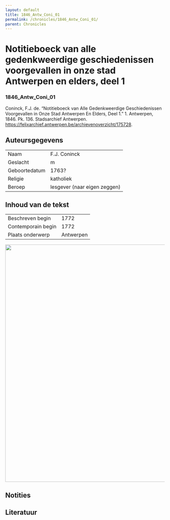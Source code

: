 ```yaml
---
layout: default
title: 1846_Antw_Coni_01
permalink: /chronicles/1846_Antw_Coni_01/
parent: Chronicles
--- 
```



# Notitieboeck van alle gedenkweerdige geschiedenissen voorgevallen in onze stad Antwerpen en elders, deel 1 

### 1846_Antw_Coni_01 

Coninck, F.J. de. “Notitieboeck van Alle Gedenkweerdige Geschiedenissen Voorgevallen in Onze Stad Antwerpen En Elders, Deel 1.” 1. Antwerpen, 1846. Pk. 136. Stadsarchief Antwerpen. https://felixarchief.antwerpen.be/archievenoverzicht/175728. 

## Auteursgegevens 

| | | 
| --------------- | --------------- | 
| Naam | F.J. Coninck | 
| Geslacht | m | 
| Geboortedatum | 1763? | 
| Religie | katholiek | 
| Beroep | lesgever (naar eigen zeggen) | 

## Inhoud van de tekst 

| | | 
| --------------- | --------------- | 
| Beschreven begin | 1772 | 
| Contemporain begin | 1772 | 
| Plaats onderwerp | Antwerpen | 

[<img src="..\..\barplots_chronicles\1846_Antw_Coni_01.jpg" width="750"/>](..\..\barplots_chronicles\1846_Antw_Coni_01.jpg) 

## Notities 

## Literatuur 

